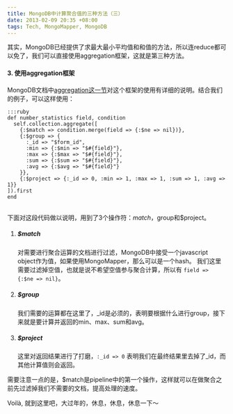 ```yaml
---
title: MongoDB中计算聚合值的三种方法（三）
date: 2013-02-09 20:35 +08:00
tags: Tech, MongoMapper, MongoDB
---
```


其实，MongoDB已经提供了求最大最小平均值和和值的方法，所以连reduce都可以免了，我们可以直接使用aggregation框架，这就是第三种方法。

<h4>3. 使用aggregation框架</h4>

MongoDB文档中<a href="http://docs.mongodb.org/manual/reference/aggregation/">aggregation这一节</a>对这个框架的使用有详细的说明。结合我们的例子，可以这样使用：

<pre>
<code>:::ruby
def number_statistics field, condition
  self.collection.aggregate([
    {:$match => condition.merge(field => {:$ne => nil})},
    {:$group => {
      :_id => "$form_id",
      :min => {:$min => "$#{field}"},
      :max => {:$max => "$#{field}"},
      :sum => {:$sum => "$#{field}"},
      :avg => {:$avg => "$#{field}"}
    }},
    {:$project => {:_id => 0, :min => 1, :max => 1, :sum => 1, :avg => 1}}
]).first
end
</code>
</pre>

下面对这段代码做以说明，用到了3个操作符：$match，$group和$project。
<ol>
<li>
    <h5>$match</h5>
    对需要进行聚合运算的文档进行过滤，MongoDB中接受一个javascript object作为值，如果使用MongoMapper，那么可以是一个hash。
    我们这里需要过滤掉空值，也就是说不希望空值参与聚合计算，所以有 <code>field => {:$ne => nil}</code>。
</li>
<li>
    <h5>$group</h5>
    我们需要的运算都在这里了，_id是必须的，表明要根据什么进行group，接下来就是要计算并返回的min、max、sum和avg。
</li>
<li>
    <h5>$project</h5>
    这里对返回结果进行了打磨，<code>:_id => 0</code> 表明我们在最终结果里去掉了_id，而其他计算值则会返回。
</li>
</ol>

需要注意一点的是，$match是pipeline中的第一个操作，这样就可以在做聚合之前先过滤掉我们不需要的文档，提高处理的速度。

Voilà, 就到这里吧，大过年的，休息，休息，休息一下～